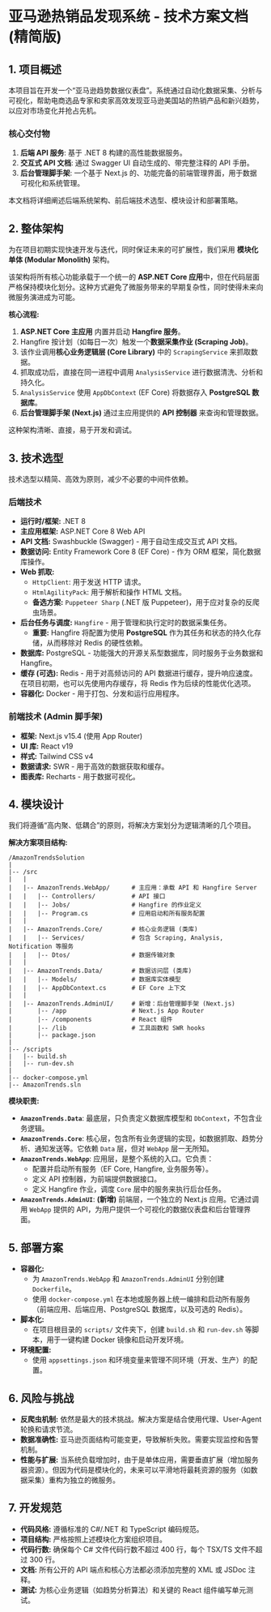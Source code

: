 # 亚马逊热销品发现系统 - 技术方案文档 (精简版)

## 1. 项目概述

本项目旨在开发一个“亚马逊趋势数据仪表盘”。系统通过自动化数据采集、分析与可视化，帮助电商选品专家和卖家高效发现亚马逊美国站的热销产品和新兴趋势，以应对市场变化并抢占先机。

### 核心交付物

1.  **后端 API 服务**: 基于 .NET 8 构建的高性能数据服务。
2.  **交互式 API 文档**: 通过 Swagger UI 自动生成的、带完整注释的 API 手册。
3.  **后台管理脚手架**: 一个基于 Next.js 的、功能完备的前端管理界面，用于数据可视化和系统管理。

本文档将详细阐述后端系统架构、前后端技术选型、模块设计和部署策略。

## 2. 整体架构

为在项目初期实现快速开发与迭代，同时保证未来的可扩展性，我们采用 **模块化单体 (Modular Monolith)** 架构。

该架构将所有核心功能承载于一个统一的 **ASP.NET Core 应用**中，但在代码层面严格保持模块化划分。这种方式避免了微服务带来的早期复杂性，同时使得未来向微服务演进成为可能。

**核心流程:**

1.  **ASP.NET Core 主应用** 内置并启动 **Hangfire 服务**。
2.  Hangfire 按计划（如每日一次）触发一个**数据采集作业 (Scraping Job)**。
3.  该作业调用**核心业务逻辑层 (Core Library)** 中的 `ScrapingService` 来抓取数据。
4.  抓取成功后，直接在同一进程中调用 `AnalysisService` 进行数据清洗、分析和持久化。
5.  `AnalysisService` 使用 `AppDbContext` (EF Core) 将数据存入 **PostgreSQL 数据库**。
6.  **后台管理脚手架 (Next.js)** 通过主应用提供的 **API 控制器** 来查询和管理数据。

这种架构清晰、直接，易于开发和调试。

## 3. 技术选型

技术选型以精简、高效为原则，减少不必要的中间件依赖。

### 后端技术

- **运行时/框架:** .NET 8
- **主应用框架:** ASP.NET Core 8 Web API
- **API 文档:** Swashbuckle (Swagger) - 用于自动生成交互式 API 文档。
- **数据访问:** Entity Framework Core 8 (EF Core) - 作为 ORM 框架，简化数据库操作。
- **Web 抓取:**
    - `HttpClient`: 用于发送 HTTP 请求。
    - `HtmlAgilityPack`: 用于解析和操作 HTML 文档。
    - **备选方案:** `Puppeteer Sharp` (.NET 版 Puppeteer)，用于应对复杂的反爬虫场景。
- **后台任务与调度:** `Hangfire` - 用于管理和执行定时的数据采集任务。
    - **重要:** Hangfire 将配置为使用 **PostgreSQL** 作为其任务和状态的持久化存储，从而移除对 Redis 的硬性依赖。
- **数据库:** PostgreSQL - 功能强大的开源关系型数据库，同时服务于业务数据和 Hangfire。
- **缓存 (可选):** Redis - 用于对高频访问的 API 数据进行缓存，提升响应速度。在项目初期，也可以先使用内存缓存，将 Redis 作为后续的性能优化选项。
- **容器化:** Docker - 用于打包、分发和运行应用程序。

### 前端技术 (Admin 脚手架)

- **框架:** Next.js v15.4 (使用 App Router)
- **UI 库:** React v19
- **样式:** Tailwind CSS v4
- **数据请求:** SWR - 用于高效的数据获取和缓存。
- **图表库:** Recharts - 用于数据可视化。

## 4. 模块设计

我们将遵循“高内聚、低耦合”的原则，将解决方案划分为逻辑清晰的几个项目。

**解决方案项目结构:**

```
/AmazonTrendsSolution
|
|-- /src
|   |
|   |-- AmazonTrends.WebApp/      # 主应用：承载 API 和 Hangfire Server
|   |   |-- Controllers/          # API 接口
|   |   |-- Jobs/                 # Hangfire 的作业定义
|   |   |-- Program.cs            # 应用启动和所有服务配置
|   |
|   |-- AmazonTrends.Core/        # 核心业务逻辑 (类库)
|   |   |-- Services/             # 包含 Scraping, Analysis, Notification 等服务
|   |   |-- Dtos/                 # 数据传输对象
|   |
|   |-- AmazonTrends.Data/        # 数据访问层 (类库)
|   |   |-- Models/               # 数据库实体模型
|   |   |-- AppDbContext.cs       # EF Core 上下文
|   |
|   |-- AmazonTrends.AdminUI/     # 新增：后台管理脚手架 (Next.js)
|       |-- /app                  # Next.js App Router
|       |-- /components           # React 组件
|       |-- /lib                  # 工具函数和 SWR hooks
|       |-- package.json
|
|-- /scripts
|   |-- build.sh
|   |-- run-dev.sh
|
|-- docker-compose.yml
|-- AmazonTrends.sln
```

**模块职责:**

- **`AmazonTrends.Data`**: 最底层，只负责定义数据库模型和 `DbContext`，不包含业务逻辑。
- **`AmazonTrends.Core`**: 核心层，包含所有业务逻辑的实现，如数据抓取、趋势分析、通知发送等。它依赖 `Data` 层，但对 `WebApp` 层一无所知。
- **`AmazonTrends.WebApp`**: 应用层，是整个系统的入口。它负责：
    - 配置并启动所有服务（EF Core, Hangfire, 业务服务等）。
    - 定义 API 控制器，为前端提供数据接口。
    - 定义 Hangfire 作业，调度 `Core` 层中的服务来执行后台任务。
- **`AmazonTrends.AdminUI`**: **(新增)** 前端层，一个独立的 Next.js 应用。它通过调用 `WebApp` 提供的 API，为用户提供一个可视化的数据仪表盘和后台管理界面。

## 5. 部署方案

- **容器化:**
    - 为 `AmazonTrends.WebApp` 和 `AmazonTrends.AdminUI` 分别创建 `Dockerfile`。
    - 使用 `docker-compose.yml` 在本地或服务器上统一编排和启动所有服务（前端应用、后端应用、PostgreSQL 数据库，以及可选的 Redis）。
- **脚本化:**
    - 在项目根目录的 `scripts/` 文件夹下，创建 `build.sh` 和 `run-dev.sh` 等脚本，用于一键构建 Docker 镜像和启动开发环境。
- **环境配置:**
    - 使用 `appsettings.json` 和环境变量来管理不同环境（开发、生产）的配置。

## 6. 风险与挑战

- **反爬虫机制:** 依然是最大的技术挑战。解决方案是结合使用代理、User-Agent轮换和请求节流。
- **数据准确性:** 亚马逊页面结构可能变更，导致解析失败。需要实现监控和告警机制。
- **性能与扩展:** 当系统负载增加时，由于是单体应用，需要垂直扩展（增加服务器资源）。但因为代码是模块化的，未来可以平滑地将最耗资源的服务（如数据采集）重构为独立的微服务。

## 7. 开发规范

- **代码风格:** 遵循标准的 C#/.NET 和 TypeScript 编码规范。
- **项目结构:** 严格按照上述模块化方案组织项目。
- **代码行数:** 确保每个 C# 文件代码行数不超过 400 行，每个 TSX/TS 文件不超过 300 行。
- **文档:** 所有公开的 API 端点和核心方法都必须添加完整的 XML 或 JSDoc 注释。
- **测试:** 为核心业务逻辑（如趋势分析算法）和关键的 React 组件编写单元测试。


